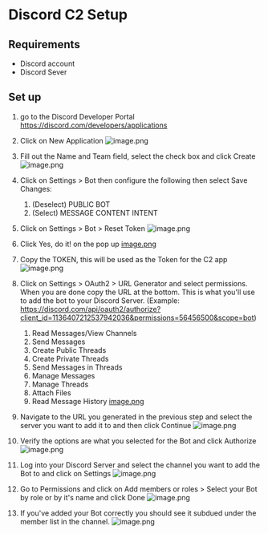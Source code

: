 # Discord C2 Setup

## Requirements

- Discord account
- Discord Sever

## Set up

1. go to the Discord Developer Portal <https://discord.com/developers/applications>
1. Click on New Application
![image.png](https://raw.githubusercontent.com/TechRinger/media/main/images/image_1691010901276_0.png)
1. Fill out the Name and Team field, select the check box and click Create
![image.png](https://raw.githubusercontent.com/TechRinger/media/main/images/image_1691010990594_0.png)
1. Click on Settings > Bot then configure the following then select Save Changes:
    1. (Deselect) PUBLIC BOT
    1. (Select) MESSAGE CONTENT INTENT
1. Click on Settings > Bot > Reset Token
![image.png](https://raw.githubusercontent.com/TechRinger/media/main/images/image_1691013071090_0.png)
1. Click Yes, do it! on the pop up
[image.png](https://raw.githubusercontent.com/TechRinger/media/main/images/image_1691013100282_0.png)
1. Copy the TOKEN, this will be used as the Token for the C2 app
![image.png](https://raw.githubusercontent.com/TechRinger/media/main/images/image_1691013152089_0.png)
1. Click on Settings > OAuth2 > URL Generator and select permissions.  When you are done copy the URL at the bottom.  This is what you'll use to add the bot to your Discord Server.  (Example: <https://discord.com/api/oauth2/authorize?client_id=1136407212537942036&permissions=56456500&scope=bot>)

   1. Read Messages/View Channels
   2. Send Messages
   3. Create Public Threads
   4. Create Private Threads
   5. Send Messages in Threads
   6. Manage Messages
   7. Manage Threads
   8. Attach Files
   9. Read Message History
[image.png](https://raw.githubusercontent.com/TechRinger/media/main/images/image_1691011651650_0.png)

1. Navigate to the URL you generated in the previous step and select the server you want to add it to and then click Continue
![image.png](https://raw.githubusercontent.com/TechRinger/media/main/images/image_1691012283021_0.png)
1. Verify the options are what you selected for the Bot and click Authorize
![image.png](https://raw.githubusercontent.com/TechRinger/media/main/images/image_1691012328460_0.png)
1. Log into your Discord Server and select the channel you want to add the Bot to and click on Settings
![image.png](https://raw.githubusercontent.com/TechRinger/media/main/images/image_1691012495786_0.png)
1. Go to Permissions and click on Add members or roles > Select your Bot by role or by it's name and click Done
![image.png](https://raw.githubusercontent.com/TechRinger/media/main/images/image_1691012634207_0.png)

1. If you've added your Bot correctly you should see it subdued under the member list in the channel.
![image.png](https://raw.githubusercontent.com/TechRinger/media/main/images/image_1691012747559_0.png)

